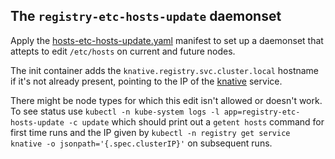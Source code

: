 
## The `registry-etc-hosts-update` daemonset

Apply the [hosts-etc-hosts-update.yaml](./hosts-etc-hosts-update.yaml) manifest to set up a daemonset that attepts to edit `/etc/hosts` on current and future nodes.

The init container adds the `knative.registry.svc.cluster.local` hostname if it's not already present, pointing to the IP of the [knative](../templates/registry-service-knative.yaml) service.

There might be node types for which this edit isn't allowed or doesn't work. To see status use `kubectl -n kube-system logs -l app=registry-etc-hosts-update -c update` which should print out a `getent hosts` command for first time runs and the IP given by  `kubectl -n registry get service knative -o jsonpath='{.spec.clusterIP}'` on subsequent runs.
